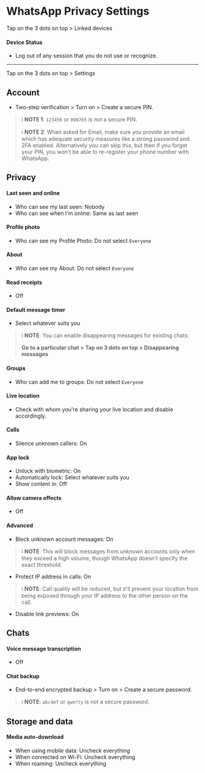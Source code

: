 # WhatsApp Privacy Settings

Tap on the 3 dots on top > Linked devices

#### Device Status
- Log out of any session that you do not use or recognize.

---

Tap on the 3 dots on top > Settings



## Account
- Two-step verification > Turn on > Create a secure PIN.

> :information_source: **NOTE 1**: `123456` or `098765` is not a secure PIN.
> 
> :information_source: **NOTE 2**: When asked for Email, make sure you provide an email which has adequate security measures like a strong password and 2FA enabled. Alternatively you can skip this, but then if you forget your PIN, you won't be able to re-register your phone number with WhatsApp.



## Privacy

#### Last seen and online
- Who can see my last seen: Nobody
- Who can see when I'm online: Same as last seen

#### Profile photo
- Who can see my Profile Photo: Do not select `Everyone`

#### About
- Who can see my About: Do not select `Everyone`

#### Read receipts
- Off

#### Default message timer
- Select whatever suits you

> :information_source: **NOTE**: You can enable disappearing messages for existing chats:
>
> **Go to a particular chat > Tap on 3 dots on top > Disappearing messages**

#### Groups
- Who can add me to groups: Do not select `Everyone`

#### Live location
- Check with whom you're sharing your live location and disable accordingly.

#### Calls
- Silence unknown callers: On

#### App lock
- Unlock with biometric: On
- Automatically lock: Select whatever suits you
- Show content in: Off

#### Allow camera effects
- Off

#### Advanced
- Block unknown account messages: On

> :information_source: **NOTE**: This will block messages from unknown accounts only when they exceed a high volume, though WhatsApp doesn't specify the exact threshold.

- Protect IP address in calls: On

> :information_source: **NOTE**: Call quality will be reduced, but it'll prevent your location from being exposed through your IP address to the other person on the call.

- Disable link previews: On



## Chats

#### Voice message transcription
- Off

#### Chat backup
- End-to-end encrypted backup > Turn on > Create a secure password.

> :information_source: **NOTE**: `abcdef` or `qwerty` is not a secure password.



## Storage and data

#### Media auto-download
- When using mobile data: Uncheck everything
- When connected on Wi-Fi: Uncheck everything
- When roaming: Uncheck everything
